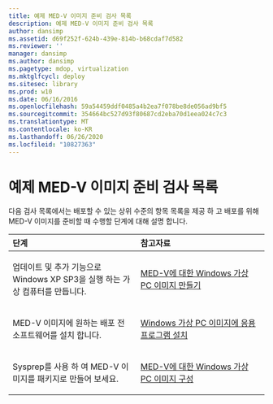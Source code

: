 ```yaml
---
title: 예제 MED-V 이미지 준비 검사 목록
description: 예제 MED-V 이미지 준비 검사 목록
author: dansimp
ms.assetid: d69f252f-624b-439e-814b-b68cdaf7d582
ms.reviewer: ''
manager: dansimp
ms.author: dansimp
ms.pagetype: mdop, virtualization
ms.mktglfcycl: deploy
ms.sitesec: library
ms.prod: w10
ms.date: 06/16/2016
ms.openlocfilehash: 59a54459ddf0485a4b2ea7f078be8de056ad9bf5
ms.sourcegitcommit: 354664bc527d93f80687cd2eba70d1eea024c7c3
ms.translationtype: MT
ms.contentlocale: ko-KR
ms.lasthandoff: 06/26/2020
ms.locfileid: "10827363"
---
```

# 예제 MED-V 이미지 준비 검사 목록


다음 검사 목록에서는 배포할 수 있는 상위 수준의 항목 목록을 제공 하 고 배포를 위해 MED-V 이미지를 준비할 때 수행할 단계에 대해 설명 합니다.

<table>
<colgroup>
<col width="50%" />
<col width="50%" />
</colgroup>
<thead>
<tr class="header">
<th align="left">단계</th>
<th align="left">참고자료</th>
</tr>
</thead>
<tbody>
<tr class="odd">
<td align="left"><p>업데이트 및 추가 기능으로 Windows XP SP3을 실행 하는 가상 컴퓨터를 만듭니다.</p></td>
<td align="left"><p><a href="creating-a-windows-virtual-pc-image-for-med-v.md" data-raw-source="[Creating a Windows Virtual PC Image for MED-V](creating-a-windows-virtual-pc-image-for-med-v.md)">MED-V에 대한 Windows 가상 PC 이미지 만들기</a></p></td>
</tr>
<tr class="even">
<td align="left"><p>MED-V 이미지에 원하는 배포 전 소프트웨어를 설치 합니다.</p></td>
<td align="left"><p><a href="installing-applications-on-a-windows-virtual-pc-image.md" data-raw-source="[Installing Applications on a Windows Virtual PC Image](installing-applications-on-a-windows-virtual-pc-image.md)">Windows 가상 PC 이미지에 응용 프로그램 설치</a></p></td>
</tr>
<tr class="odd">
<td align="left"><p>Sysprep를 사용 하 여 MED-V 이미지를 패키지로 만들어 보세요.</p></td>
<td align="left"><p><a href="configuring-a-windows-virtual-pc-image-for-med-v.md" data-raw-source="[Configuring a Windows Virtual PC Image for MED-V](configuring-a-windows-virtual-pc-image-for-med-v.md)">MED-V에 대한 Windows 가상 PC 이미지 구성</a></p></td>
</tr>
</tbody>
</table>

 

 

 





